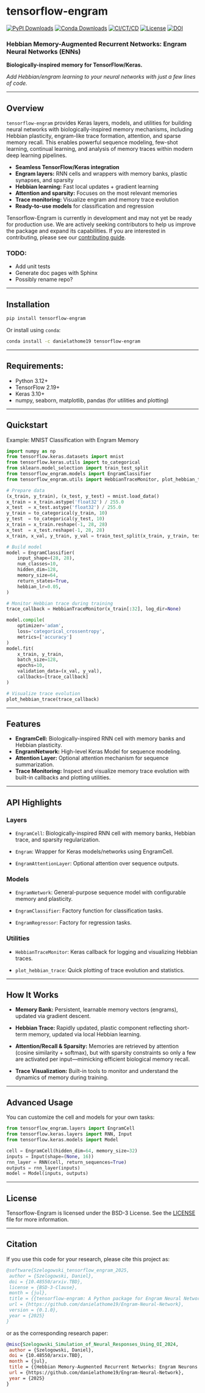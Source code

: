 # tensorflow-engram

[![PyPI Downloads](https://img.shields.io/pypi/dm/tensorflow-engram.svg?label=PyPI%20downloads)](
https://pypi.org/project/tensorflow-engram/)
[![Conda Downloads](https://img.shields.io/conda/dn/danielathome19/tensorflow-engram.svg?label=Conda%20downloads)](
https://anaconda.org/danielathome19/tensorflow-engram)
[![CI/CT/CD](https://github.com/danielathome19/Engram-Neural-Network/actions/workflows/package_upload.yml/badge.svg)](https://github.com/danielathome19/Engram-Neural-Network/actions/workflows/package_upload.yml)
[![License](https://img.shields.io/badge/license-BSD_3_Clause-blue)](./LICENSE.md)
[![DOI](https://zenodo.org/badge/DOI/10.48550/arxiv.TBD.svg)](https://doi.org/10.48550/arxiv.TBD)



### Hebbian Memory-Augmented Recurrent Networks: Engram Neural Networks (ENNs)
**Biologically-inspired memory for TensorFlow/Keras.**

_Add Hebbian/engram learning to your neural networks with just a few lines of code._

---

## Overview

`tensorflow-engram` provides Keras layers, models, and utilities for building neural networks with biologically-inspired memory mechanisms, including Hebbian plasticity, engram-like trace formation, attention, and sparse memory recall. 
This enables powerful sequence modeling, few-shot learning, continual learning, and analysis of memory traces within modern deep learning pipelines.

- **Seamless TensorFlow/Keras integration**
- **Engram layers:** RNN cells and wrappers with memory banks, plastic synapses, and sparsity
- **Hebbian learning:** Fast local updates + gradient learning
- **Attention and sparsity:** Focuses on the most relevant memories
- **Trace monitoring:** Visualize engram and memory trace evolution
- **Ready-to-use models** for classification and regression


Tensorflow-Engram is currently in development and may not yet be ready for production use. We are actively seeking contributors
to help us improve the package and expand its capabilities. If you are interested in contributing, please see our
[contributing guide](CONTRIBUTING.md).

### TODO:
* Add unit tests
* Generate doc pages with Sphinx
* Possibly rename repo?

---

## Installation

```bash
pip install tensorflow-engram
```

Or install using `conda`:

```bash
conda install -c danielathome19 tensorflow-engram
```

---

## Requirements:

* Python 3.12+
* TensorFlow 2.19+
* Keras 3.10+
* numpy, seaborn, matplotlib, pandas (for utilities and plotting)

---

## Quickstart

Example: MNIST Classification with Engram Memory

```python
import numpy as np
from tensorflow.keras.datasets import mnist
from tensorflow.keras.utils import to_categorical
from sklearn.model_selection import train_test_split
from tensorflow_engram.models import EngramClassifier
from tensorflow_engram.utils import HebbianTraceMonitor, plot_hebbian_trace

# Prepare data
(x_train, y_train), (x_test, y_test) = mnist.load_data()
x_train = x_train.astype('float32') / 255.0
x_test  = x_test.astype('float32') / 255.0
y_train = to_categorical(y_train, 10)
y_test  = to_categorical(y_test, 10)
x_train = x_train.reshape(-1, 28, 28)
x_test  = x_test.reshape(-1, 28, 28)
x_train, x_val, y_train, y_val = train_test_split(x_train, y_train, test_size=0.1)

# Build model
model = EngramClassifier(
    input_shape=(28, 28),
    num_classes=10,
    hidden_dim=128,
    memory_size=64,
    return_states=True,
    hebbian_lr=0.05,
)

# Monitor Hebbian trace during training
trace_callback = HebbianTraceMonitor(x_train[:32], log_dir=None)

model.compile(
    optimizer='adam',
    loss='categorical_crossentropy',
    metrics=['accuracy']
)
model.fit(
    x_train, y_train,
    batch_size=128,
    epochs=10,
    validation_data=(x_val, y_val),
    callbacks=[trace_callback]
)

# Visualize trace evolution
plot_hebbian_trace(trace_callback)
```

---

## Features

* __EngramCell:__ Biologically-inspired RNN cell with memory banks and Hebbian plasticity.
* __EngramNetwork:__ High-level Keras Model for sequence modeling.
* __Attention Layer:__ Optional attention mechanism for sequence summarization.
* __Trace Monitoring:__ Inspect and visualize memory trace evolution with built-in callbacks and plotting utilities.

---

## API Highlights

### Layers

* `EngramCell`:
Biologically-inspired RNN cell with memory banks, Hebbian trace, and sparsity regularization.

* `Engram`:
Wrapper for Keras models/networks using EngramCell.

* `EngramAttentionLayer`:
Optional attention over sequence outputs.

### Models

* `EngramNetwork`:
General-purpose sequence model with configurable memory and plasticity.

* `EngramClassifier`:
Factory function for classification tasks.

* `EngramRegressor`:
Factory for regression tasks.

### Utilities

* `HebbianTraceMonitor`:
Keras callback for logging and visualizing Hebbian traces.

* `plot_hebbian_trace`:
Quick plotting of trace evolution and statistics.

---

## How It Works

* __Memory Bank:__
Persistent, learnable memory vectors (engrams), updated via gradient descent.

* __Hebbian Trace:__
Rapidly updated, plastic component reflecting short-term memory, updated via local Hebbian learning.

* __Attention/Recall & Sparsity:__
Memories are retrieved by attention (cosine similarity + softmax), but with sparsity constraints so only a few are activated per input—mimicking efficient biological memory recall.

* __Trace Visualization:__
Built-in tools to monitor and understand the dynamics of memory during training.

---

## Advanced Usage

You can customize the cell and models for your own tasks:

```python
from tensorflow_engram.layers import EngramCell
from tensorflow.keras.layers import RNN, Input
from tensorflow.keras.models import Model

cell = EngramCell(hidden_dim=64, memory_size=32)
inputs = Input(shape=(None, 16))
rnn_layer = RNN(cell, return_sequences=True)
outputs = rnn_layer(inputs)
model = Model(inputs, outputs)
```

---

## License

Tensorflow-Engram is licensed under the BSD-3 License. See the [LICENSE](LICENSE.md) file for more information.

<!-- Project development began May 1st, 2025. -->

---

## Citation

If you use this code for your research, please cite this project as:

```bibtex
@software{Szelogowski_tensorflow_engram_2025,
 author = {Szelogowski, Daniel},
 doi = {10.48550/arxiv.TBD},
 license = {BSD-3-Clause},
 month = {jul},
 title = {{tensorflow-engram: A Python package for Engram Neural Networks, adding biologically-inspired Hebbian memory and engram layers to TensorFlow/Keras models, supporting memory traces, plasticity, attention, and sparsity for neural sequence learning.}},
 url = {https://github.com/danielathome19/Engram-Neural-Network},
 version = {0.1.0},
 year = {2025}
}
```

or as the corresponding research paper:

```bibtex
@misc{Szelogowski_Simulation_of_Neural_Responses_Using_OI_2024,
 author = {Szelogowski, Daniel},
 doi = {10.48550/arxiv.TBD},
 month = {jul},
 title = {{Hebbian Memory-Augmented Recurrent Networks: Engram Neurons in Deep Learning}},
 url = {https://github.com/danielathome19/Engram-Neural-Network},
 year = {2025}
}
```